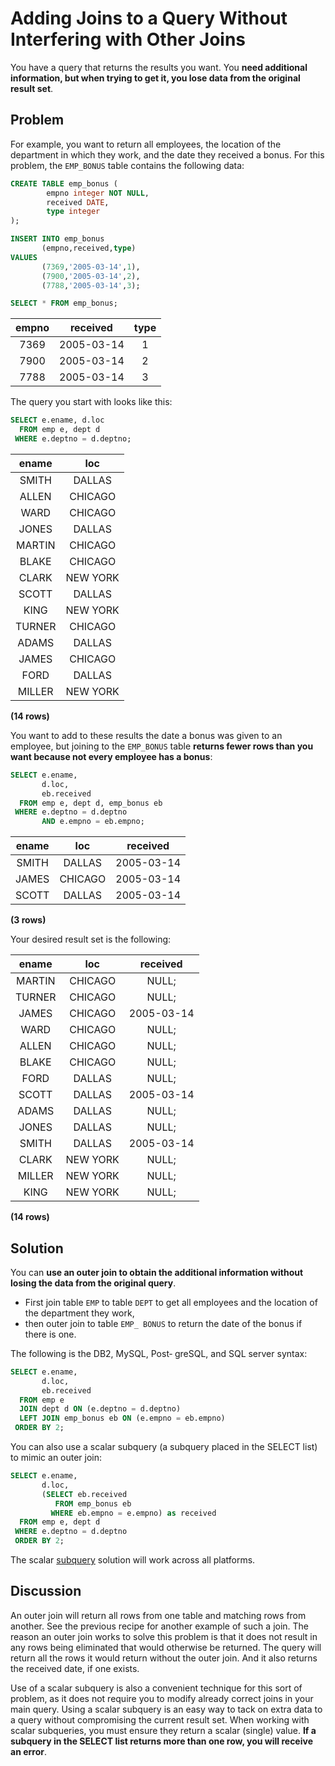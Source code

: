 # Adding Joins to a Query Without Interfering with Other Joins

You have a query that returns the results you want. You **need additional information, but when trying to get it, you lose data from the original result set**.

## Problem

For example, you want to return all employees, the location of the department in which they work, and the date they received a bonus. For this problem, the `EMP_BONUS` table contains the following data:

```SQL
CREATE TABLE emp_bonus (
        empno integer NOT NULL,
        received DATE,
        type integer
);
```

```SQL
INSERT INTO emp_bonus
       (empno,received,type)
VALUES
       (7369,'2005-03-14',1),
       (7900,'2005-03-14',2),
       (7788,'2005-03-14',3);
```

```SQL
SELECT * FROM emp_bonus;
```

|empno |  received  | type|
|:----:|:----------:|:----:|
| 7369 | 2005-03-14 |    1|
| 7900 | 2005-03-14 |    2|
| 7788 | 2005-03-14 |    3|

The query you start with looks like this:

```SQL
SELECT e.ename, d.loc
  FROM emp e, dept d
 WHERE e.deptno = d.deptno;
```

|ename  |   loc|
|:-----:|:-------:|
|SMITH  | DALLAS|
|ALLEN  | CHICAGO|
|WARD   | CHICAGO|
|JONES  | DALLAS|
|MARTIN | CHICAGO|
|BLAKE  | CHICAGO|
|CLARK  | NEW YORK|
|SCOTT  | DALLAS|
|KING   | NEW YORK|
|TURNER | CHICAGO|
|ADAMS  | DALLAS|
|JAMES  | CHICAGO|
|FORD   | DALLAS|
|MILLER | NEW YORK|

**(14 rows)**

You want to add to these results the date a bonus was given to an employee, but joining to the `EMP_BONUS` table **returns fewer rows than you want because not every employee has a bonus**:

```SQL
SELECT e.ename,
       d.loc,
       eb.received
  FROM emp e, dept d, emp_bonus eb
 WHERE e.deptno = d.deptno
       AND e.empno = eb.empno;
```

|ename |   loc   |  received|
|:----:|:-------:|:----------:|
|SMITH | DALLAS  | 2005-03-14|
|JAMES | CHICAGO | 2005-03-14|
|SCOTT | DALLAS  | 2005-03-14|

**(3 rows)**

Your desired result set is the following:

|ename  |   loc    |  received|
|:-----:|:--------:|:---------:|
|MARTIN | CHICAGO  | NULL;|
|TURNER | CHICAGO  | NULL;|
|JAMES  | CHICAGO  | 2005-03-14|
|WARD   | CHICAGO  | NULL;|
|ALLEN  | CHICAGO  | NULL;|
|BLAKE  | CHICAGO  | NULL;|
|FORD   | DALLAS   | NULL;|
|SCOTT  | DALLAS   | 2005-03-14|
|ADAMS  | DALLAS   | NULL;|
|JONES  | DALLAS   | NULL;|
|SMITH  | DALLAS   | 2005-03-14|
|CLARK  | NEW YORK | NULL;|
|MILLER | NEW YORK | NULL;|
|KING   | NEW YORK | NULL;|

**(14 rows)**

## Solution

You can **use an outer join to obtain the additional information without losing the data from the original query**.

- First join table `EMP` to table `DEPT` to get all employees and the location of the department they work,
- then outer join to table `EMP_ BONUS` to return the date of the bonus if there is one.

The following is the DB2, MySQL, Post‐ greSQL, and SQL server syntax:

```SQL
SELECT e.ename,
       d.loc,
       eb.received
  FROM emp e
  JOIN dept d ON (e.deptno = d.deptno)
  LEFT JOIN emp_bonus eb ON (e.empno = eb.empno)
 ORDER BY 2;
```

You can also use a scalar subquery (a subquery placed in the SELECT list) to mimic an outer join:

```SQL
SELECT e.ename,
       d.loc,
       (SELECT eb.received
          FROM emp_bonus eb
         WHERE eb.empno = e.empno) as received
  FROM emp e, dept d
 WHERE e.deptno = d.deptno
 ORDER BY 2;
```

The scalar [subquery](https://github.com/lpinzari/sql-psql-udy/blob/master/05_subquery_cte/01_intro_subquery.md) solution will work across all platforms.

## Discussion

An outer join will return all rows from one table and matching rows from another. See the previous recipe for another example of such a join. The reason an outer join works to solve this problem is that it does not result in any rows being eliminated that would otherwise be returned. The query will return all the rows it would return without the outer join. And it also returns the received date, if one exists.

Use of a scalar subquery is also a convenient technique for this sort of problem, as it does not require you to modify already correct joins in your main query. Using a scalar subquery is an easy way to tack on extra data to a query without compromising the current result set. When working with scalar subqueries, you must ensure they return a scalar (single) value. **If a subquery in the SELECT list returns more than one row, you will receive an error**.
